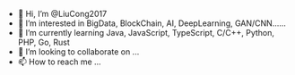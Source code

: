 - 👋 Hi, I’m @LiuCong2017
- 👀 I’m interested in BigData, BlockChain, AI, DeepLearning, GAN/CNN......
- 🌱 I’m currently learning Java, JavaScript, TypeScript, C/C++, Python, PHP, Go, Rust
- 💞️ I’m looking to collaborate on ...
- 📫 How to reach me ...

<!---
LiuCong2017/LiuCong2017 is a ✨ special ✨ repository because its `README.md` (this file) appears on your GitHub profile.
You can click the Preview link to take a look at your changes.
--->
